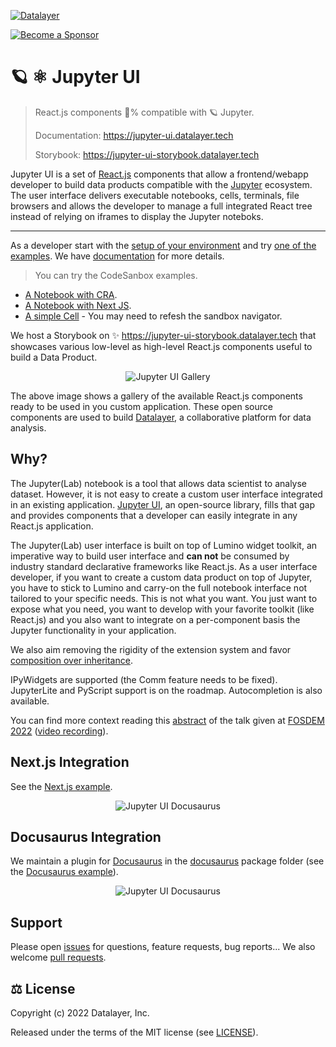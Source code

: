 [![Datalayer](https://assets.datalayer.tech/datalayer-25.svg)](https://datalayer.io)

[![Become a Sponsor](https://img.shields.io/static/v1?label=Become%20a%20Sponsor&message=%E2%9D%A4&logo=GitHub&style=flat&color=1ABC9C)](https://github.com/sponsors/datalayer)

# 🪐 ⚛️ Jupyter UI

> React.js components 💯% compatible with 🪐 Jupyter.
>
> Documentation: https://jupyter-ui.datalayer.tech
>
> Storybook: https://jupyter-ui-storybook.datalayer.tech

Jupyter UI is a set of [React.js](https://react.dev) components that allow a frontend/webapp developer to build data products compatible with the [Jupyter](https://jupyter.org) ecosystem. The user interface delivers executable notebooks, cells, terminals, file browsers and allows the developer to manage a full integrated React tree instead of relying on iframes to display the Jupyter noteboks.

<hr/>

As a developer start with the [setup of your environment](https://jupyter-ui.datalayer.tech/docs/develop/setup) and try [one of the examples](https://jupyter-ui.datalayer.tech/docs/category/examples). We have [documentation](https://jupyter-ui.datalayer.tech) for more details.

> You can try the CodeSanbox examples.

- [A Notebook with CRA](https://codesandbox.io/p/sandbox/jupyter-react-cra-notebook-66r25c-66r25c).
- [A Notebook with Next JS](https://codesandbox.io/p/devbox/jupyter-react-nextjs-qzv8cz).
- [A simple Cell](https://codesandbox.io/p/sandbox/jupyter-react-cra-cell-te6hii-te6hii) - You may need to refesh the sandbox navigator.

We host a Storybook on ✨ https://jupyter-ui-storybook.datalayer.tech that showcases various low-level as high-level React.js components useful to build a Data Product.

<div align="center" style="text-align: center">
  <img alt="Jupyter UI Gallery" src="https://datalayer-jupyter-examples.s3.amazonaws.com/jupyter-react-gallery.gif" />
</div>

The above image shows a gallery of the available React.js components ready to be used in you custom application. These open source components are used to build [Datalayer](https://datalayer.io), a collaborative platform for data analysis.

## Why?

The Jupyter(Lab) notebook is a tool that allows data scientist to analyse dataset. However, it is not easy to create a custom user interface integrated in an existing application. [Jupyter UI](https://jupyter-ui.datalayer.tech), an open-source library, fills that gap and provides components that a developer can easily integrate in any React.js application.

The Jupyter(Lab) user interface is built on top of Lumino widget toolkit, an imperative way to build user interface and **can not** be consumed by industry standard declarative frameworks like React.js. As a user interface developer, if you want to create a custom data product on top of Jupyter, you have to stick to Lumino and carry-on the full notebook interface not tailored to your specific needs. This is not what you want. You just want to expose what you need, you want to develop with your favorite toolkit (like React.js) and you also want to integrate on a per-component basis the Jupyter functionality in your application.

We also aim removing the rigidity of the extension system and favor [composition over inheritance](https://en.wikipedia.org/wiki/Composition_over_inheritance).

IPyWidgets are supported (the Comm feature needs to be fixed). JupyterLite and PyScript support is on the roadmap. Autocompletion is also available.

You can find more context reading this [abstract](https://fosdem.org/2022/schedule/event/lt_jupyter) of the talk given at [FOSDEM 2022](https://fosdem.org/2022) ([video recording](http://bofh.nikhef.nl/events/FOSDEM/2022/L.lightningtalks/lt_jupyter.webm)).

## Next.js Integration

See the [Next.js example](https://github.com/datalayer/jupyter-ui/tree/main/examples/next-js).

<div align="center" style="text-align: center">
  <img alt="Jupyter UI Docusaurus" src="https://datalayer-jupyter-examples.s3.amazonaws.com/jupyter-react-nextjs.png" />
</div>

## Docusaurus Integration

We maintain a plugin for [Docusaurus](https://docusaurus.io) in the [docusaurus](https://github.com/datalayer/jupyter-ui/tree/main/packages/docusaurus-plugin) package folder (see the [Docusaurus example](https://github.com/datalayer/jupyter-ui/tree/main/examples/docusaurus)).

<div align="center" style="text-align: center">
  <img alt="Jupyter UI Docusaurus" src="https://datalayer-jupyter-examples.s3.amazonaws.com/jupyter-react-docusaurus.png" />
</div>

## Support

Please open [issues](https://github.com/datalayer/jupyter-ui/issues) for questions, feature requests, bug reports... We also welcome [pull requests](https://github.com/datalayer/jupyter-ui/pulls).

## ⚖️ License

Copyright (c) 2022 Datalayer, Inc.

Released under the terms of the MIT license (see [LICENSE](./LICENSE)).
